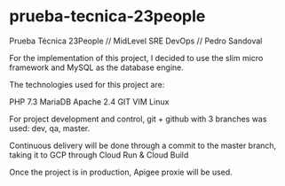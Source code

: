 # prueba-tecnica-23people
Prueba Técnica 23People // MidLevel SRE DevOps // Pedro Sandoval

For the implementation of this project, I decided to use the slim micro framework and MySQL as the database engine.

The technologies used for this project are:

PHP 7.3
MariaDB
Apache 2.4
GIT
VIM
Linux

For project development and control, git + github with 3 branches was used: dev, qa, master.

Continuous delivery will be done through a commit to the master branch, taking it to GCP through Cloud Run & Cloud Build

Once the project is in production, Apigee proxie will be used.
